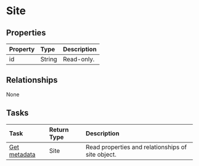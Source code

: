 # Site



## Properties
| Property	   | Type	|Description|
|:---------------|:--------|:----------|
|id|String| Read-only.|

## Relationships
None


## Tasks

| Task		   | Return Type	|Description|
|:---------------|:--------|:----------|
|[Get metadata](../api/site_get.md) | Site |Read properties and relationships of site object.|
